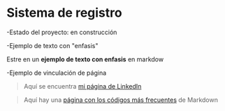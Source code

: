 <h1>Sistema de registro</h1>

-Estado del proyecto: en construcción

-Ejemplo de texto con "enfasis"

Estre en un **ejemplo de texto con enfasis** en markdow

-Ejemplo de vinculación de página

> Aquí se encuentra [mi página de LinkedIn](https://www.linkedin.com/in/magno-huaromo/)

> Aquí hay una [página con los códigos más frecuentes](https://en.support.wordprss.com/markdown-quick-reference/) de Markdown

